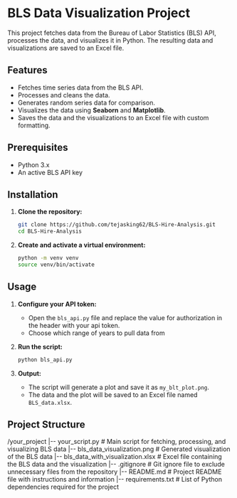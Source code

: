 # BLS Data Visualization Project

This project fetches data from the Bureau of Labor Statistics (BLS) API, processes the data, and visualizes it in Python. The resulting data and visualizations are saved to an Excel file.

## Features

- Fetches time series data from the BLS API.
- Processes and cleans the data.
- Generates random series data for comparison.
- Visualizes the data using **Seaborn** and **Matplotlib**.
- Saves the data and the visualizations to an Excel file with custom formatting.

## Prerequisites

- Python 3.x
- An active BLS API key

## Installation

1. **Clone the repository:**
    ```bash
    git clone https://github.com/tejasking62/BLS-Hire-Analysis.git
    cd BLS-Hire-Analysis
    ```

2. **Create and activate a virtual environment:**
    ```bash
    python -m venv venv
    source venv/bin/activate
    ```

## Usage

1. **Configure your API token:**
    - Open the `bls_api.py` file and replace the value for authorization in the header with your api token.
    - Choose which range of years to pull data from

2. **Run the script:**
    ```bash
    python bls_api.py
    ```

3. **Output:**
    - The script will generate a plot and save it as `my_blt_plot.png`.
    - The data and the plot will be saved to an Excel file named `BLS_data.xlsx`.

## Project Structure
/your_project
  |-- your_script.py                     # Main script for fetching, processing, and visualizing BLS data
  |-- bls_data_visualization.png         # Generated visualization of the BLS data
  |-- bls_data_with_visualization.xlsx   # Excel file containing the BLS data and the visualization
  |-- .gitignore                         # Git ignore file to exclude unnecessary files from the repository
  |-- README.md                          # Project README file with instructions and information
  |-- requirements.txt                   # List of Python dependencies required for the project

